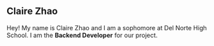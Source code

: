 ## Claire Zhao

Hey! My name is Claire Zhao and I am a sophomore at Del Norte High School. I am the **Backend Developer** for our project.